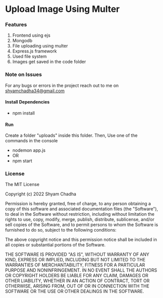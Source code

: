 # Upload Image Using Multer

### Features

1. Frontend using ejs
2. Mongodb 
3. File uploading using multer
4. Express.js framework 
5. Used file system
6. Images get saved in the code folder


### Note on Issues

For any bugs or errors in the project reach out to me on shyamchadha34@gmail.com

#### Install Dependencies

- npm install

#### Run

Create a folder "uploads" inside this folder. Then,
 Use one of the commands in the console
- nodemon app.js
- OR
- npm start

### License

The MIT License

Copyright (c) 2022 Shyam Chadha 

Permission is hereby granted, free of charge, to any person obtaining a copy of this software and associated documentation files (the "Software"), to deal in the Software without restriction, including without limitation the rights to use, copy, modify, merge, publish, distribute, sublicense, and/or sell copies of the Software, and to permit persons to whom the Software is furnished to do so, subject to the following conditions:

The above copyright notice and this permission notice shall be included in all copies or substantial portions of the Software.

THE SOFTWARE IS PROVIDED "AS IS", WITHOUT WARRANTY OF ANY KIND, EXPRESS OR IMPLIED, INCLUDING BUT NOT LIMITED TO THE WARRANTIES OF MERCHANTABILITY, FITNESS FOR A PARTICULAR PURPOSE AND NONINFRINGEMENT. IN NO EVENT SHALL THE AUTHORS OR COPYRIGHT HOLDERS BE LIABLE FOR ANY CLAIM, DAMAGES OR OTHER LIABILITY, WHETHER IN AN ACTION OF CONTRACT, TORT OR OTHERWISE, ARISING FROM, OUT OF OR IN CONNECTION WITH THE SOFTWARE OR THE USE OR OTHER DEALINGS IN THE SOFTWARE.
